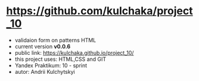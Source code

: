 # https://github.com/kulchaka/project_10
- validaion form on patterns HTML
- current version **v0.0.6**
- public link: https://kulchaka.github.io/project_10/
- this project uses: HTML,CSS and GIT
- Yandex Praktikum: 10 - sprint
- autor: Andrii Kulchytskyi
